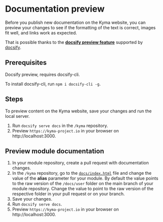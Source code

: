 # Documentation preview

Before you publish new documentation on the Kyma website, you can preview your changes to see if the formatting of the text is correct, images fit well, and links work as expected.

That is possible thanks to the [**docsify preview feature**](https://docsify.js.org/#/quickstart?id=preview-your-site) supported by [docsify](https://docsify.js.org/#/).

## Prerequisites

Docsify preview, requires docsify-cli.

To install docsify-cli, run `npm i docsify-cli -g`.

## Steps

To preview content on the Kyma website, save your changes and run the local server.

1. Run `docsify serve docs` in the `/kyma` repository.
2. Preview `https://kyma-project.io` in your browser on http://localhost:3000.

## Preview module documentation

1. In your module repository, create a pull request with documentation changes.
2. In the `/kyma` repository, go to the [`docs/index.html`](https://github.com/kyma-project/kyma/blob/main/docs/index.html) file and change the value of the **alias** parameter for your module. By default the value points to the raw version of the `/docs/user` folder on the main branch of your module repository. Change the value to point to the raw version of the respective folder in your pull request or on your branch.
3. Save your changes.
4. Run `docsify serve docs`.
5. Preview `https://kyma-project.io` in your browser on http://localhost:3000.
